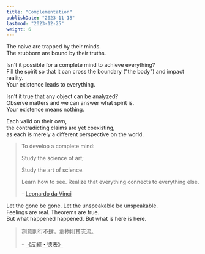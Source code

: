 ```yaml
---
title: "Complementation"
publishDate: "2023-11-18"
lastmod: "2023-12-25"
weight: 6
---
```


The naive are trapped by their minds.<br/>
The stubborn are bound by their truths.<br/>

Isn't it possible for a complete mind to achieve everything?<br/>
Fill the spirit so that it can cross the boundary ("the body") and impact reality.<br/>
Your existence leads to everything.<br/>

Isn't it true that any object can be analyzed?<br/>
Observe matters and we can answer what spirit is.<br/>
Your existence means nothing.<br/>

Each valid on their own,<br/>
the contradicting claims are yet coexisting,<br/>
as each is merely a different perspective on the world.<br/>

> To develop a complete mind:
>
> Study the science of art;
>
> Study the art of science.
>
> Learn how to see. Realize that everything connects to everything else.
>
> \- [Leonardo da Vinci](https://www.goodreads.com/quotes/1423493-to-develop-a-complete-mind-study-the-science-of-art)

Let the gone be gone. Let the unspeakable be unspeakable.<br/>
Feelings are real. Theorems are true.<br/>
But what happened happened. But what is here is here.<br/>

> 刻意則行不肆，牽物則其志流。
>
> \- [《反經・德表》](https://www.arteducation.com.tw/mingju/juv_2591fdac52d0.html)
